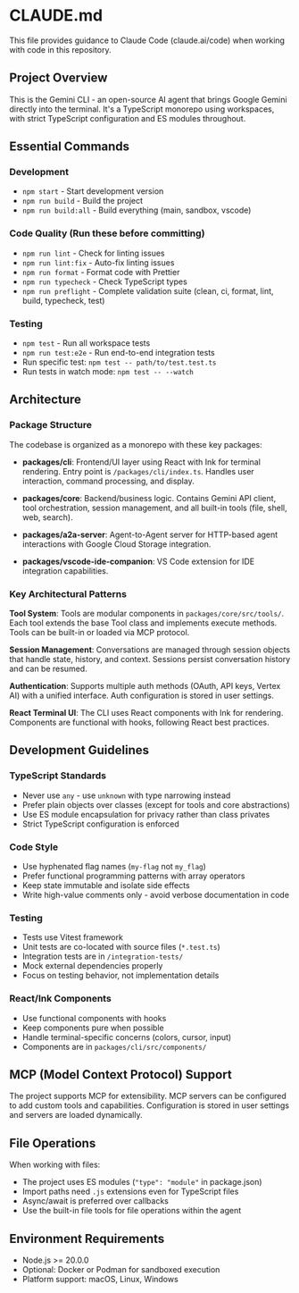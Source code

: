 # CLAUDE.md

This file provides guidance to Claude Code (claude.ai/code) when working with code in this repository.

## Project Overview

This is the Gemini CLI - an open-source AI agent that brings Google Gemini directly into the terminal. It's a TypeScript monorepo using workspaces, with strict TypeScript configuration and ES modules throughout.

## Essential Commands

### Development
- `npm start` - Start development version
- `npm run build` - Build the project
- `npm run build:all` - Build everything (main, sandbox, vscode)

### Code Quality (Run these before committing)
- `npm run lint` - Check for linting issues
- `npm run lint:fix` - Auto-fix linting issues
- `npm run format` - Format code with Prettier
- `npm run typecheck` - Check TypeScript types
- `npm run preflight` - Complete validation suite (clean, ci, format, lint, build, typecheck, test)

### Testing
- `npm test` - Run all workspace tests
- `npm run test:e2e` - Run end-to-end integration tests
- Run specific test: `npm test -- path/to/test.test.ts`
- Run tests in watch mode: `npm test -- --watch`

## Architecture

### Package Structure
The codebase is organized as a monorepo with these key packages:

- **packages/cli**: Frontend/UI layer using React with Ink for terminal rendering. Entry point is `/packages/cli/index.ts`. Handles user interaction, command processing, and display.

- **packages/core**: Backend/business logic. Contains Gemini API client, tool orchestration, session management, and all built-in tools (file, shell, web, search).

- **packages/a2a-server**: Agent-to-Agent server for HTTP-based agent interactions with Google Cloud Storage integration.

- **packages/vscode-ide-companion**: VS Code extension for IDE integration capabilities.

### Key Architectural Patterns

**Tool System**: Tools are modular components in `packages/core/src/tools/`. Each tool extends the base Tool class and implements execute methods. Tools can be built-in or loaded via MCP protocol.

**Session Management**: Conversations are managed through session objects that handle state, history, and context. Sessions persist conversation history and can be resumed.

**Authentication**: Supports multiple auth methods (OAuth, API keys, Vertex AI) with a unified interface. Auth configuration is stored in user settings.

**React Terminal UI**: The CLI uses React components with Ink for rendering. Components are functional with hooks, following React best practices.

## Development Guidelines

### TypeScript Standards
- Never use `any` - use `unknown` with type narrowing instead
- Prefer plain objects over classes (except for tools and core abstractions)
- Use ES module encapsulation for privacy rather than class privates
- Strict TypeScript configuration is enforced

### Code Style
- Use hyphenated flag names (`my-flag` not `my_flag`)
- Prefer functional programming patterns with array operators
- Keep state immutable and isolate side effects
- Write high-value comments only - avoid verbose documentation in code

### Testing
- Tests use Vitest framework
- Unit tests are co-located with source files (`*.test.ts`)
- Integration tests are in `/integration-tests/`
- Mock external dependencies properly
- Focus on testing behavior, not implementation details

### React/Ink Components
- Use functional components with hooks
- Keep components pure when possible
- Handle terminal-specific concerns (colors, cursor, input)
- Components are in `packages/cli/src/components/`

## MCP (Model Context Protocol) Support

The project supports MCP for extensibility. MCP servers can be configured to add custom tools and capabilities. Configuration is stored in user settings and servers are loaded dynamically.

## File Operations

When working with files:
- The project uses ES modules (`"type": "module"` in package.json)
- Import paths need `.js` extensions even for TypeScript files
- Async/await is preferred over callbacks
- Use the built-in file tools for file operations within the agent

## Environment Requirements

- Node.js >= 20.0.0
- Optional: Docker or Podman for sandboxed execution
- Platform support: macOS, Linux, Windows